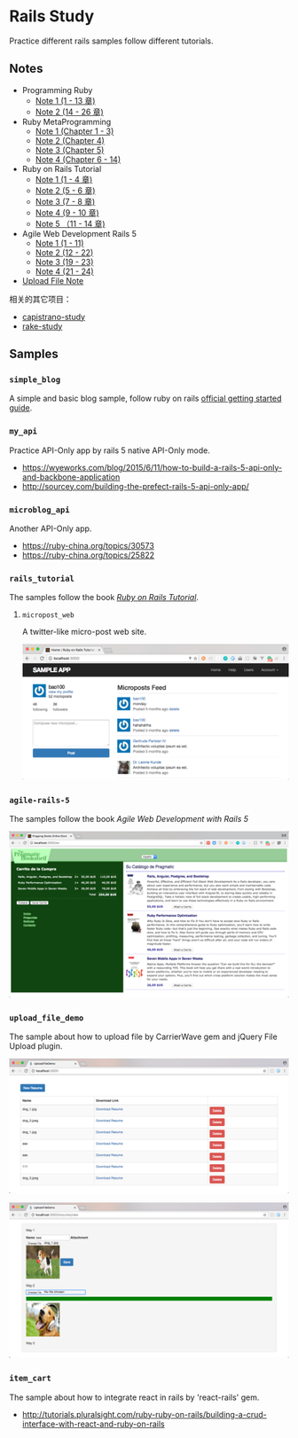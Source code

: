 # Rails Study

Practice different rails samples follow different tutorials.

## Notes

* Programming Ruby
    * [Note 1 (1 - 13 章)](./notes/programming-ruby/note-1.md)
    * [Note 2 (14 - 26 章)](./notes/programming-ruby/note-2.md)
* Ruby MetaProgramming
    * [Note 1 (Chapter 1 - 3)](./notes/ruby-metaprogramming/note-1.md)
    * [Note 2 (Chapter 4)](./notes/ruby-metaprogramming/note-2.md)
    * [Note 3 (Chapter 5)](./notes/ruby-metaprogramming/note-3.md)
    * [Note 4 (Chapter 6 - 14)](./notes/ruby-metaprogramming/note-4.md)
* Ruby on Rails Tutorial
    * [Note 1 (1 - 4 章)](./notes/ruby-on-rails-tutorial/note-1.md)
    * [Note 2 (5 - 6 章)](./notes/ruby-on-rails-tutorial/note-2.md)
    * [Note 3 (7 - 8 章)](./notes/ruby-on-rails-tutorial/note-3.md)
    * [Note 4 (9 - 10 章)](./notes/ruby-on-rails-tutorial/note-4.md)
    * [Note 5 （11 - 14 章)](./notes/ruby-on-rails-tutorial/note-5.md)
* Agile Web Development Rails 5
    * [Note 1 (1 - 11)](./notes/agile-web-development-rails-5/note-1.md)
    * [Note 2 (12 - 22)](./notes/agile-web-development-rails-5/note-2.md)
    * [Note 3 (19 - 23)](./notes/agile-web-development-rails-5/note-3.md)
    * [Note 4 (21 - 24)](./notes/agile-web-development-rails-5/note-4.md)
* [Upload File Note](./notes/upload-file-note.md)

相关的其它项目：

- [capistrano-study](https://github.com/baurine/capistrano-study)
- [rake-study](https://github.com/baurine/rake-study)

## Samples

### `simple_blog`

A simple and basic blog sample, follow ruby on rails [official getting started guide](http://guides.rubyonrails.org/getting_started.html).

### `my_api`

Practice API-Only app by rails 5 native API-Only mode.

- <https://wyeworks.com/blog/2015/6/11/how-to-build-a-rails-5-api-only-and-backbone-application>
- <http://sourcey.com/building-the-prefect-rails-5-api-only-app/>

### `microblog_api`

Another API-Only app.

- <https://ruby-china.org/topics/30573>
- <https://ruby-china.org/topics/25822>

### `rails_tutorial`

The samples follow the book [*Ruby on Rails Tutorial*](https://www.railstutorial.org/book).

1. `micropost_web`

   A twitter-like micro-post web site.

   ![](./notes/art/1_simple_blog.png)

### `agile-rails-5`

The samples follow the book *Agile Web Development with Rails 5*

![](./notes/art/agile-rails-5-demo.png)

### `upload_file_demo`

The sample about how to upload file by CarrierWave gem and jQuery File Upload plugin.

![](./notes/art/upload_file_1.png)

![](./notes/art/upload_file_2.png)

### `item_cart`

The sample about how to integrate react in rails by 'react-rails' gem.

- <http://tutorials.pluralsight.com/ruby-ruby-on-rails/building-a-crud-interface-with-react-and-ruby-on-rails>
